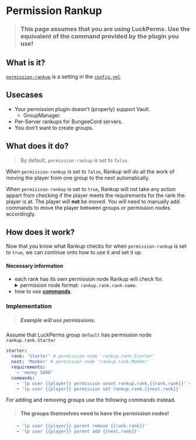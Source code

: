 # Permission Rankup

> ### This page assumes that you are using LuckPerms. Use the equivalent of the command provided by the plugin you use!

## What is it?
[`permission-rankup`](https://github.com/okx-code/Rankup3/blob/49942e5497de6da0c5fd20fe4deed2fd49620bc9/src/main/resources/config.yml#L41-L47) is a setting in the [`config.yml`](https://github.com/okx-code/Rankup3/blob/master/src/main/resources/config.yml).

## Usecases
- Your permission plugin doesn't (properly) support Vault. 
  - GroupManager.
- Per-Server rankups for BungeeCord servers.
- You don't want to create groups.

## What does it do?
> By default, `permission-rankup` is set to `false`.

When `permission-rankup` is set to `false`, Rankup will do all the work of moving the player from one group to the next automatically.

When `permisison-rankup` is set to `true`, Rankup will not take any action appart from checking if the player meets the requirements for the rank the player is at. The player will **not** be moved. You will need to manually add commands to move the player between groups or permission nodes accordingly.

## How does it work?

Now that you know what Rankup checks for when `permission-rankup` is set to `true`, we can continue onto how to use it and set it up.
#### Necessary information
- each rank has its own permission node Rankup will check for.
  <details><summary>permission node format: <code>rankup.rank.rank-name</code>.</summary>rank: <code>Member</code><br>permission node: <code>rankup.rank.Member</code></details>
- how to use [**commands**](../Rankups-and-Prestiges/Optionals.md#1-commands).

### Implementation
> ##### Example will use permissions.
Assume that LuckPerms group `default` has permission node `rankup.rank.Starter`
```yaml
starter:
  rank: 'Starter' # permission node 'rankup.rank.Starter'
  next: 'Member' # permission node 'rankup.rank.Member'
  requirements:
    - 'money 5000'
  commands:
    - 'lp user {{player}} permission unset rankup.rank.{{rank.rank}}' # Add extra parameters, this command is universal.
    - 'lp user {{player}} permission set rankup.rank.{{next.rank}}'
```
For adding and removing groups use the following commands instead.
> #### The groups themselves need to have the permission nodes!
```yaml
    - 'lp user {{player}} parent remove {{rank.rank}}'
    - 'lp user {{player}} parent add {{next.rank}}'
```
